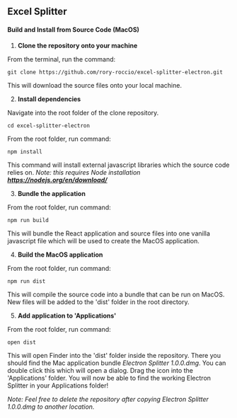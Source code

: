 ## Excel Splitter

#### Build and Install from Source Code (MacOS)

1. **Clone the repository onto your machine** 

From the terminal, run the command:
```
git clone https://github.com/rory-roccio/excel-splitter-electron.git
```
This will download the source files onto your local machine.

2. **Install dependencies**

Navigate into the root folder of the clone repository.
```
cd excel-splitter-electron
```
From the root folder, run command:
```
npm install
```
This command will install external javascript libraries which the source code relies on.
*Note: this requires Node installation **https://nodejs.org/en/download/***


3. **Bundle the application**

From the root folder, run command:

```
npm run build
```
This will bundle the React application and source files into one vanilla javascript file which will be used to create the MacOS application.

4. **Build the MacOS application**

From the root folder, run command:

```
npm run dist
```
This will compile the source code into a bundle that can be run on MacOS. New files will be added to the 'dist' folder in the root directory.

5. **Add application to 'Applications'**

From the root folder, run command:

```
open dist
```
This will open Finder into the 'dist' folder inside the repository. There you should find the Mac application bundle *Electron Splitter 1.0.0.dmg*. You can double click this which will open a dialog. Drag the icon into the 'Applications' folder. You will now be able to find the working Electron Splitter in your Applications folder!

*Note: Feel free to delete the repository after copying Electron Splitter 1.0.0.dmg to another location.*